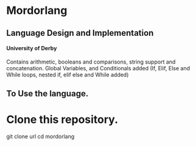 # Mordorlang

## Language Design and Implementation

#### University of Derby

Contains arithmetic, booleans and comparisons, string support and concatenation.  Global Variables, and Conditionals added (If, Elif, Else and While loops, nested if, elif else and While added)

## To Use the language.
# Clone this repository.
git clone url
cd mordorlang
